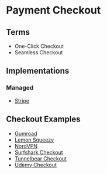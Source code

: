 # Payment Checkout

<!--
https://github.com/topics/checkout
-->

## Terms

- One-Click Checkout
- Seamless Checkout

## Implementations

### Managed

- [Stripe](https://checkout.stripe.dev) <!-- https://github.com/stripe-samples/checkout-one-time-payments -->

## Checkout Examples

- [Gumroad](https://app.gumroad.com/checkout)
- [Lemon Squeezy](https://123done.lemonsqueezy.com/checkout)
- [NordVPN](https://nordcheckout.com/?product_group=nordvpn)
- [Surfshark Checkout](https://order.surfshark.com)
- [Tunnelbear Checkout](https://tunnelbear.com/account/upgrade)
- [Udemy Checkout](https://udemy.com/payment/checkout)

<!--
Landing Pages

https://digitalmanager.guru/resources/checkout?lead=94afdc0fb8c34f308f7a997ed3221c88&utm_content=pay
-->

<!--
https://checkout.kobemedia.com/pay/audiobook-decimo-milhao-principal?utm_source=youtube&utm_medium=nomadedigital&utm_campaign=descricao&utm_term=acabouem2020&utm_content=checkout

https://pay.hotmart.com/P93348868J?bid=1716755028244

https://checkout4.xgrow.com/pt/8e9df1da-b202-4707-9ade-7e2a217719a2/MTk2MDk=?xa=48425

https://checkout-us.heyharper.com/checkouts/cn/Z2NwLXVzLWVhc3QxOjAxSjJCVjZCMVlWNDQ3UlRFNjRBMkRUV01R?_gl=1%2Asgbsfo%2A_gcl_au%2AOTg3OTM0NjQ4LjE3MTcyOTQwODA.%2A_ga%2AMjIwNzg4NTM0LjE3MTcyOTQwODI.%2A_ga_YKE8CSZCYM%2AMTcyMDUzMjAxMi40LjEuMTcyMDUzMjAyNy40NS4wLjA.&checkout_referer=new_website&locale=en

https://metafy.gg/checkout?productId=fc08f529-c81d-4a5f-b7b6-05184f758d71 | https://dribbble.com/shots/18772772-Checkout-Flow

https://pay.kiwify.com.br/J9OPQnO?src=PV
https://pay.kiwify.com.br/G44fCQz
https://pay.kiwify.com.br/e0lhAyj?afid=ixS276xB
https://pay.kiwify.com.br/zrurMTT
https://pay.kiwify.com.br/rfrJafm?src=site&utm_source=site

https://pay.hotmart.com/L83126193L?sck=HOTMART_SITE&off=q16agnos&hotfeature=33,34&_gl=1*l127ls*_gcl_aw*R0NMLjE3MTkzNTcyNTIuQ2p3S0NBancxZW16QmhCOEVpd0FId1paeGE5R0lkRGQ0MFlKZnJPYW93ZldLUjhtWnZ3YlEycEhNZE13Rks1YVh4TnM4SkdhcGhBTTFSb0NUMWdRQXZEX0J3RQ..*_gcl_au*NzEzNDExNDU5LjE3MTMzNjIyMTk.*_ga*MTM4NTg4NzQ0OC4xNzEzMzYyMjIw*_ga_GQH2V1F11Q*MTcyMDUzMjM0Mi41MS4xLjE3MjA1MzIzNDguNTQuMC4w&bid=1720532351186
-->
